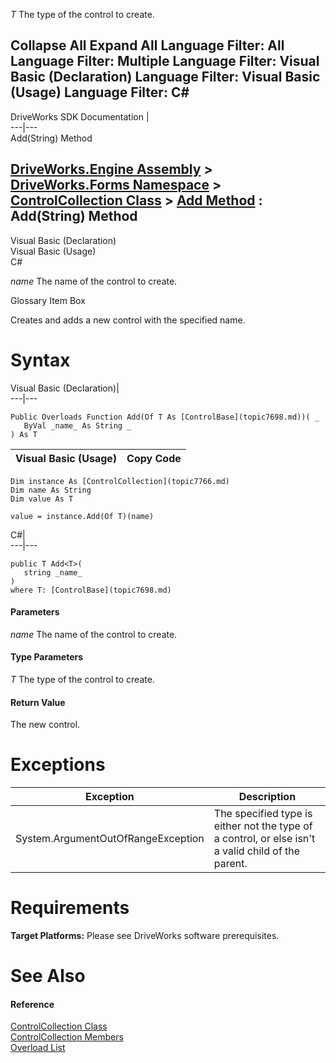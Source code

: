 _T_
    The type of the control to create.

Collapse All Expand All Language Filter: All  Language Filter: Multiple  Language Filter: Visual Basic (Declaration) Language Filter: Visual Basic (Usage) Language Filter: C#  
---  
DriveWorks SDK Documentation  |   
---|---  
Add<T>(String) Method   
  
[DriveWorks.Engine Assembly](topic2156.md) > [DriveWorks.Forms Namespace](topic7266.md) > [ControlCollection Class](topic7766.md) > [Add Method](topic7772.md) : Add<T>(String) Method  
---  
  
Visual Basic (Declaration)    
Visual Basic (Usage)    
C# 

_name_
    The name of the control to create.

Glossary Item Box

Creates and adds a new control with the specified name. 

# Syntax

Visual Basic (Declaration)|   
---|---  
      
    
    Public Overloads Function Add(Of T As [ControlBase](topic7698.md))( _
       ByVal _name_ As String _
    ) As T  
  
Visual Basic (Usage)| Copy Code  
---|---  
      
    
    Dim instance As [ControlCollection](topic7766.md)
    Dim name As String
    Dim value As T
     
    value = instance.Add(Of T)(name)  
  
C#|   
---|---  
      
    
    public T Add<T>( 
       string _name_
    )
    where T: [ControlBase](topic7698.md)  
  
#### Parameters

 _name_
    The name of the control to create.

#### Type Parameters

_T_
    The type of the control to create.

#### Return Value

The new control.

# Exceptions

Exception| Description  
---|---  
System.ArgumentOutOfRangeException| The specified type is either not the type of a control, or else isn't a valid child of the parent.  
  
# Requirements

**Target Platforms:** Please see DriveWorks software prerequisites.

# See Also

#### Reference

[ControlCollection Class](topic7766.md)   
[ControlCollection Members](topic7767.md)   
[Overload List](topic7772.md)


